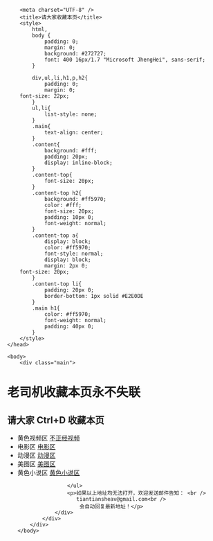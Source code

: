  <html>
	<head>
		<!-- Global site tag (gtag.js) - Google Analytics -->
<script async src="https://www.googletagmanager.com/gtag/js?id=UA-146792497-3"></script>
<script>
  window.dataLayer = window.dataLayer || [];
  function gtag(){dataLayer.push(arguments);}
  gtag('js', new Date());

  gtag('config', 'UA-146792497-3');
</script>

        <meta charset="UTF-8" />
        <title>请大家收藏本页</title>
        <style>
            html,
            body {
                padding: 0;
                margin: 0;
                background: #272727;
                font: 400 16px/1.7 "Microsoft JhengHei", sans-serif;
            }

            div,ul,li,h1,p,h2{
                padding: 0;
                margin: 0;
		font-size: 22px;
            }
            ul,li{
                list-style: none;
            }
            .main{
                text-align: center;
            }
            .content{
                background: #fff;
                padding: 20px;
                display: inline-block;
            }
            .content-top{
                font-size: 20px;
            }
            .content-top h2{
                background: #ff5970;
                color: #fff;
                font-size: 20px;
                padding: 10px 0;
                font-weight: normal;
            }
            .content-top a{
                display: block;
                color: #ff5970;
                font-style: normal;
                display: block;
                margin: 2px 0;
		font-size: 20px;
            }
            .content-top li{
                padding: 20px 0;
                border-bottom: 1px solid #E2E0DE
            }
            .main h1{
                color: #ff5970;
                font-weight: normal;
                padding: 40px 0;
            }
        </style>
    </head>

    <body>
        <div class="main">
 <h1>老司机收藏本页永不失联</h1>
            <div class="content">
                <div class="content-top">
                    <h2>请大家 Ctrl+D 收藏本页</h2>
                    <ul>
                        <li>
                             黄色视频区
                            <a href="https://waizhuan.cc" target="_blank">不正经视频</a>
                        </li>			    			    			    
                        <li>
                            电影区
                            <a href="https://624dy.com/" target="_blank">电影区</a>
                        </li>
                        <li>
                             动漫区
                            <a href="https://waizhuan.cc" target="_blank">动漫区</a>
                        </li>
                        <li>
                             美图区
                            <a href="https://waizhuan.cc" target="_blank">美图区</a>
                        </li>	
                        <li>
                             黄色小说区
                            <a href="https://waizhuan2.cc" target="_blank">黄色小说区</a>
                        </li>
                       

                    </ul>
                    <p>如果以上地址均无法打开，欢迎发送邮件告知： <br />
                       tiantiansheav@gmail.com<br />
                        会自动回复最新地址！</p>
                </div>
            </div>
        </div>
    </body>
</html>
